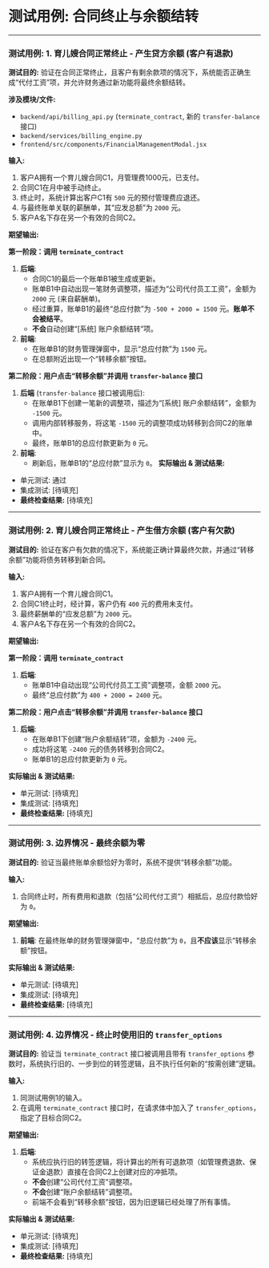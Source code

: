 # 测试用例: 合同终止与余额结转

---

### 测试用例: 1. 育儿嫂合同正常终止 - 产生贷方余额 (客户有退款)

**测试目的:**
验证在合同正常终止，且客户有剩余款项的情况下，系统能否正确生成“代付工资”项，并允许财务通过新功能将最终余额结转。

**涉及模块/文件:**
- `backend/api/billing_api.py` (`terminate_contract`, 新的 `transfer-balance` 接口)
- `backend/services/billing_engine.py`
- `frontend/src/components/FinancialManagementModal.jsx`

**输入:**
1.  客户A拥有一个育儿嫂合同C1，月管理费1000元，已支付。
2.  合同C1在月中被手动终止。
3.  终止时，系统计算出客户C1有 `500` 元的预付管理费应退还。
4.  与最终账单关联的薪酬单，其“应发总额”为 `2000` 元。
5.  客户A名下存在另一个有效的合同C2。

**期望输出:**

**第一阶段：调用 `terminate_contract`**
1.  **后端**: 
    - 合同C1的最后一个账单B1被生成或更新。
    - 账单B1中自动出现一笔财务调整项，描述为“公司代付员工工资”，金额为 `2000` 元 (来自薪酬单)。
    - 经过重算，账单B1的最终“总应付款”为 `-500 + 2000 = 1500` 元。**账单不会被结平**。
    - **不会**自动创建“[系统] 账户余额结转”项。
2.  **前端**: 
    - 在账单B1的财务管理弹窗中，显示“总应付款”为 `1500` 元。
    - 在总额附近出现一个“转移余额”按钮。

**第二阶段：用户点击“转移余额”并调用 `transfer-balance` 接口**
1.  **后端** (`transfer-balance` 接口被调用后):
    - 在账单B1下创建一笔新的调整项，描述为“[系统] 账户余额结转”，金额为 `-1500` 元。
    - 调用内部转移服务，将这笔 `-1500` 元的调整项成功转移到合同C2的账单中。
    - 最终，账单B1的总应付款更新为 `0` 元。
2.  **前端**:
    - 刷新后，账单B1的“总应付款”显示为 `0`。
**实际输出 & 测试结果:**
- 单元测试: 通过
- 集成测试: [待填充]
- **最终检查结果:** [待填充]

---

### 测试用例: 2. 育儿嫂合同正常终止 - 产生借方余额 (客户有欠款)

**测试目的:**
验证在客户有欠款的情况下，系统能正确计算最终欠款，并通过“转移余额”功能将债务转移到新合同。

**输入:**
1.  客户A拥有一个育儿嫂合同C1。
2.  合同C1终止时，经计算，客户仍有 `400` 元的费用未支付。
3.  最终薪酬单的“应发总额”为 `2000` 元。
4.  客户A名下存在另一个有效的合同C2。

**期望输出:**

**第一阶段：调用 `terminate_contract`**
1.  **后端**: 
    - 账单B1中自动出现“公司代付员工工资”调整项，金额 `2000` 元。
    - 最终“总应付款”为 `400 + 2000 = 2400` 元。

**第二阶段：用户点击“转移余额”并调用 `transfer-balance` 接口**
1.  **后端**:
    - 在账单B1下创建“账户余额结转”项，金额为 `-2400` 元。
    - 成功将这笔 `-2400` 元的债务转移到合同C2。
    - 账单B1的总应付款更新为 `0` 元。

**实际输出 & 测试结果:**
- 单元测试: [待填充]
- 集成测试: [待填充]
- **最终检查结果:** [待填充]

---

### 测试用例: 3. 边界情况 - 最终余额为零

**测试目的:**
验证当最终账单余额恰好为零时，系统不提供“转移余额”功能。

**输入:**
1.  合同终止时，所有费用和退款（包括“公司代付工资”）相抵后，总应付款恰好为 `0`。

**期望输出:**
1.  **前端**: 在最终账单的财务管理弹窗中，“总应付款”为 `0`，且**不应该**显示“转移余额”按钮。

**实际输出 & 测试结果:**
- 单元测试: [待填充]
- 集成测试: [待填充]
- **最终检查结果:** [待填充]

---

### 测试用例: 4. 边界情况 - 终止时使用旧的 `transfer_options`

**测试目的:**
验证当 `terminate_contract` 接口被调用且带有 `transfer_options` 参数时，系统执行旧的、一步到位的转签逻辑，且不执行任何新的“按需创建”逻辑。

**输入:**
1.  同测试用例1的输入。
2.  在调用 `terminate_contract` 接口时，在请求体中加入了 `transfer_options`，指定了目标合同C2。

**期望输出:**
1.  **后端**:
    - 系统应执行旧的转签逻辑，将计算出的所有可退款项（如管理费退款、保证金退款）直接在合同C2上创建对应的冲抵项。
    - **不会**创建“公司代付工资”调整项。
    - **不会**创建“账户余额结转”调整项。
    - 前端不会看到“转移余额”按钮，因为旧逻辑已经处理了所有事情。

**实际输出 & 测试结果:**
- 单元测试: [待填充]
- 集成测试: [待填充]
- **最终检查结果:** [待填充]

